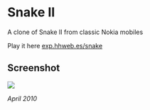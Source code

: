 Snake II
=======

A clone of Snake II from classic Nokia mobiles

Play it here [exp.hhweb.es/snake](http://exp.hhweb.es/snake)


## Screenshot
![](http://exp.hhweb.es/snake/screenshot.png)

_April 2010_